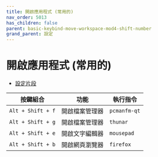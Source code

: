 ```yaml
---
title: 開啟應用程式 (常用的)
nav_order: 5013
has_children: false
parent: basic-keybind-move-workspace-mod4-shift-number
grand_parent: 設定
---
```



# 開啟應用程式 (常用的)

* [設定片段](https://github.com/samwhelp/note-about-openbox/tree/gh-pages/_demo/config/openbox-config/basic-keybind-move-workspace-mod4-shift-number/share/gen/openbox-gen-rc/Section/Keybind/ApplicationLaunchFavorite.php#L3)

| 按鍵組合          | 功能           | 執行指令     |
| ----------------- | -------------- | ------------ |
| `Alt + Shift + f` | 開啟檔案管理器 | `pcmanfm-qt` |
| `Alt + Shift + g` | 開啟檔案管理器 | `thunar`     |
| `Alt + Shift + e` | 開啟文字編輯器 | `mousepad`   |
| `Alt + Shift + b` | 開啟網頁瀏覽器 | `firefox`    |
